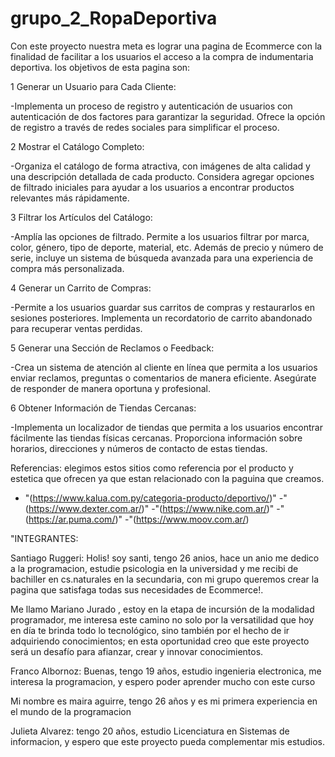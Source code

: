 # grupo_2_RopaDeportiva

Con este proyecto nuestra meta es lograr una pagina de Ecommerce con la finalidad de  facilitar a los usuarios el acceso a la compra de indumentaria deportiva.
 los objetivos de esta pagina son:

1 Generar un Usuario para Cada Cliente:

-Implementa un proceso de registro y autenticación de usuarios con autenticación de dos factores para garantizar la seguridad. Ofrece la opción de registro a través de redes sociales para simplificar el proceso.

2 Mostrar el Catálogo Completo:

-Organiza el catálogo de forma atractiva, con imágenes de alta calidad y una descripción detallada de cada producto. Considera agregar opciones de filtrado iniciales para ayudar a los usuarios a encontrar productos relevantes más rápidamente.

3 Filtrar los Artículos del Catálogo:

-Amplía las opciones de filtrado. Permite a los usuarios filtrar por marca, color, género, tipo de deporte, material, etc. Además de precio y número de serie, incluye un sistema de búsqueda avanzada para una experiencia de compra más personalizada.

4 Generar un Carrito de Compras:

-Permite a los usuarios guardar sus carritos de compras y restaurarlos en sesiones posteriores. Implementa un recordatorio de carrito abandonado para recuperar ventas perdidas.

5 Generar una Sección de Reclamos o Feedback:

-Crea un sistema de atención al cliente en línea que permita a los usuarios enviar reclamos, preguntas o comentarios de manera eficiente. Asegúrate de responder de manera oportuna y profesional.

6 Obtener Información de Tiendas Cercanas:

-Implementa un localizador de tiendas que permita a los usuarios encontrar fácilmente las tiendas físicas cercanas. Proporciona información sobre horarios, direcciones y números de contacto de estas tiendas.

Referencias: elegimos estos sitios como referencia por el producto y estetica que ofrecen ya que estan relacionado con la paguina que creamos.

- "(https://www.kalua.com.py/categoria-producto/deportivo/)"
-"(https://www.dexter.com.ar/)"
-"(https://www.nike.com.ar/)"
-"(https://ar.puma.com/)"
-"(https://www.moov.com.ar/)

"INTEGRANTES: 

Santiago Ruggeri: Holis! soy santi, tengo 26 anios, hace un anio me dedico a la programacion, estudie psicologia en la universidad y me recibi de bachiller en cs.naturales en la secundaria, con mi grupo queremos crear la pagina que satisfaga todas sus necesidades de Ecommerce!.

Me llamo Mariano Jurado , estoy en la etapa de incursión de la modalidad programador, me interesa este camino no solo por la versatilidad que hoy en día te brinda todo lo tecnológico, sino también por el hecho de ir adquiriendo conocimientos; en esta oportunidad creo que este proyecto será un desafío para afianzar, crear y innovar conocimientos.

Franco Albornoz: Buenas, tengo 19 años, estudio ingenieria electronica, me interesa la programacion, y espero poder aprender mucho con este  curso

Mi nombre es maira aguirre, tengo 26 años y es mi primera experiencia en el mundo de la programacion

Julieta Alvarez: tengo 20 años, estudio Licenciatura en Sistemas de informacion, y espero que este proyecto pueda complementar mis estudios.
